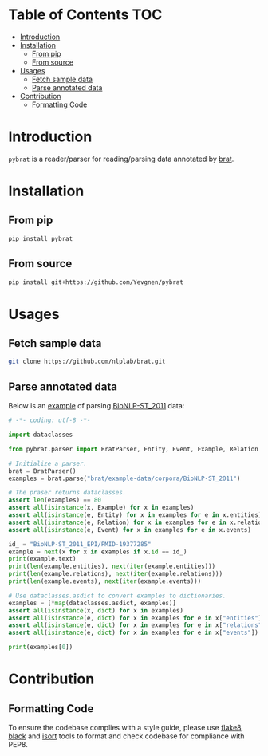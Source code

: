 # Table of Contents <span class="tag" tag-name="TOC"><span class="smallcaps">TOC</span></span>

-   [Introduction](#introduction)
-   [Installation](#installation)
    -   [From pip](#from-pip)
    -   [From source](#from-source)
-   [Usages](#usages)
    -   [Fetch sample data](#fetch-sample-data)
    -   [Parse annotated data](#parse-annotated-data)
-   [Contribution](#contribution)
    -   [Formatting Code](#formatting-code)

# Introduction

`pybrat` is a reader/parser for reading/parsing data annotated by [brat](https://brat.nlplab.org/index.html).

# Installation

## From pip

``` bash
pip install pybrat
```

## From source

``` bash
pip install git+https://github.com/Yevgnen/pybrat
```

# Usages

## Fetch sample data

``` bash
git clone https://github.com/nlplab/brat.git
```

## Parse annotated data

Below is an [example](/Users/Maximin/git/pybrat/examples/example.py) of parsing [BioNLP-ST\_2011](https://github.com/nlplab/brat/tree/master/example-data/corpora/BioNLP-ST_2011) data:

``` python
# -*- coding: utf-8 -*-

import dataclasses

from pybrat.parser import BratParser, Entity, Event, Example, Relation

# Initialize a parser.
brat = BratParser()
examples = brat.parse("brat/example-data/corpora/BioNLP-ST_2011")

# The praser returns dataclasses.
assert len(examples) == 80
assert all(isinstance(x, Example) for x in examples)
assert all(isinstance(e, Entity) for x in examples for e in x.entities)
assert all(isinstance(e, Relation) for x in examples for e in x.relations)
assert all(isinstance(e, Event) for x in examples for e in x.events)

id_ = "BioNLP-ST_2011_EPI/PMID-19377285"
example = next(x for x in examples if x.id == id_)
print(example.text)
print(len(example.entities), next(iter(example.entities)))
print(len(example.relations), next(iter(example.relations)))
print(len(example.events), next(iter(example.events)))

# Use dataclasses.asdict to convert examples to dictionaries.
examples = [*map(dataclasses.asdict, examples)]
assert all(isinstance(x, dict) for x in examples)
assert all(isinstance(e, dict) for x in examples for e in x["entities"])
assert all(isinstance(e, dict) for x in examples for e in x["relations"])
assert all(isinstance(e, dict) for x in examples for e in x["events"])

print(examples[0])
```

# Contribution

## Formatting Code

To ensure the codebase complies with a style guide, please use [flake8](https://github.com/PyCQA/flake8), [black](https://github.com/psf/black) and [isort](https://github.com/PyCQA/isort) tools to format and check codebase for compliance with PEP8.
